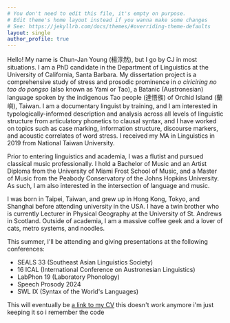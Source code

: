 ```yaml
---
# You don't need to edit this file, it's empty on purpose.
# Edit theme's home layout instead if you wanna make some changes
# See: https://jekyllrb.com/docs/themes/#overriding-theme-defaults
layout: single
author_profile: true
---
```


Hello! My name is Chun-Jan Young (楊淳然), but I go by CJ in most situations. I am a PhD candidate in the Department of Linguistics at the University of California, Santa Barbara. My dissertation project is a comprehensive study of stress and prosodic prominence in *o ciriciring no tao do pongso* (also known as Yami or Tao), a Batanic (Austronesian) language spoken by the indigenous Tao people (達悟族) of Orchid Island (蘭嶼), Taiwan. I am a documentary linguist by training, and I am interested in typologically-informed description and analysis across all levels of linguistic structure from articulatory phonetics to clausal syntax, and I have worked on topics such as case marking, information structure, discourse markers, and acoustic correlates of word stress. I received my MA in Linguistics in 2019 from National Taiwan University.

Prior to entering linguistics and academia, I was a flutist and pursued classical music professionally. I hold a Bachelor of Music and an Artist Diploma from the University of Miami Frost School of Music, and a Master of Music from the Peabody Conservatory of the Johns Hopkins University. As such, I am also interested in the intersection of language and music.

I was born in Taipei, Taiwan, and grew up in Hong Kong, Tokyo, and Shanghai before attending university in the USA. I have a twin brother who is currently Lecturer in Physical Geography at the University of St. Andrews in Scotland. Outside of academia, I am a massive coffee geek and a lover of cats, metro systems, and noodles.

This summer, I'll be attending and giving presentations at the following conferences:
- SEALS 33 (Southeast Asian Linguistics Society)
- 16 ICAL (International Conference on Austronesian Linguistics)
- LabPhon 19 (Laboratory Phonology)
- Speech Prosody 2024
- SWL IX (Syntax of the World's Languages)

This will eventually be [a link to my CV](Test1.md) this doesn't work anymore i'm just keeping it so i remember the code
